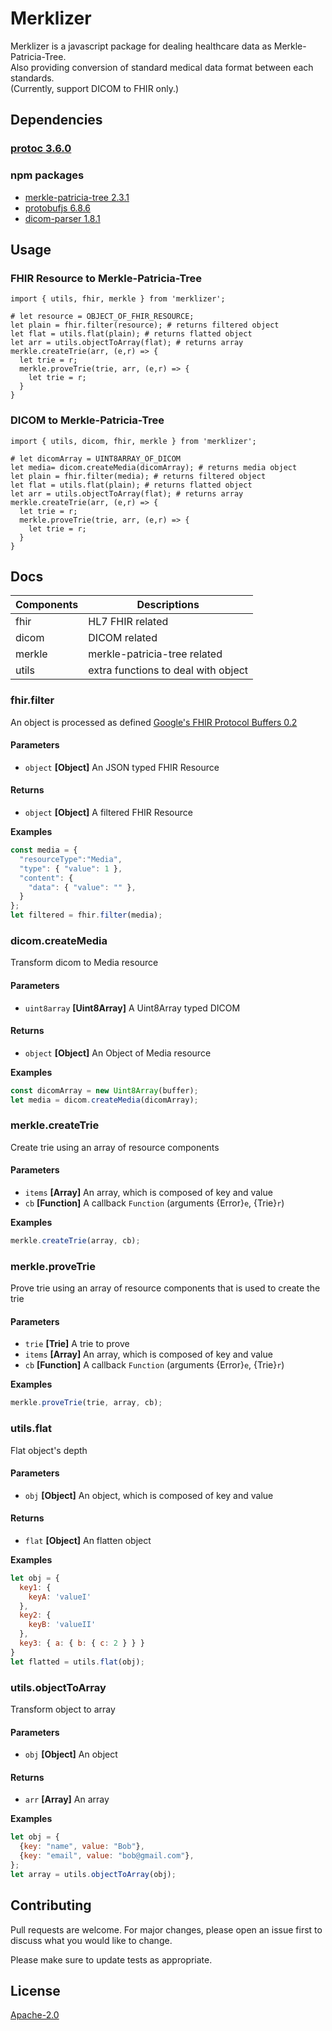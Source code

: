 # Merklizer

Merklizer is a javascript package for dealing healthcare data as Merkle-Patricia-Tree.  
Also providing conversion of standard medical data format between each standards.  
(Currently, support DICOM to FHIR only.)

## Dependencies
### [protoc 3.6.0](https://github.com/google/protobuf/tree/v3.6.0)

### npm packages
* [merkle-patricia-tree 2.3.1](https://github.com/ethereumjs/merkle-patricia-tree/tree/v2.3.1)
* [protobufjs 6.8.6](https://github.com/dcodeIO/protobuf.js/tree/6.8.6)
* [dicom-parser 1.8.1](https://github.com/cornerstonejs/dicomParser/tree/1.8.1)


## Usage
### FHIR Resource to Merkle-Patricia-Tree

```node
import { utils, fhir, merkle } from 'merklizer';

# let resource = OBJECT_OF_FHIR_RESOURCE;
let plain = fhir.filter(resource); # returns filtered object
let flat = utils.flat(plain); # returns flatted object
let arr = utils.objectToArray(flat); # returns array
merkle.createTrie(arr, (e,r) => {
  let trie = r;
  merkle.proveTrie(trie, arr, (e,r) => {
    let trie = r;
  }
}
```

### DICOM to Merkle-Patricia-Tree

```node
import { utils, dicom, fhir, merkle } from 'merklizer';

# let dicomArray = UINT8ARRAY_OF_DICOM
let media= dicom.createMedia(dicomArray); # returns media object
let plain = fhir.filter(media); # returns filtered object
let flat = utils.flat(plain); # returns flatted object
let arr = utils.objectToArray(flat); # returns array
merkle.createTrie(arr, (e,r) => {
  let trie = r;
  merkle.proveTrie(trie, arr, (e,r) => {
    let trie = r;
  }
}
```

## Docs

| Components | Descriptions
|------------|-----------------------------------
| fhir | HL7 FHIR related
| dicom | DICOM related
| merkle | merkle-patricia-tree related
| utils | extra functions to deal with object

### fhir.filter
An object is processed as defined [Google's FHIR Protocol Buffers 0.2](https://github.com/google/fhir/tree/v0.2)

#### Parameters
* `object` **[Object]** An JSON typed FHIR Resource
#### Returns
* `object` **[Object]** A filtered FHIR Resource

**Examples**
```javascript
const media = {
  "resourceType":"Media",
  "type": { "value": 1 },
  "content": {
    "data": { "value": "" },
  }
};
let filtered = fhir.filter(media);
```

### dicom.createMedia
Transform dicom to Media resource  

#### Parameters
* `uint8array` **[Uint8Array]** A Uint8Array typed DICOM
#### Returns
* `object` **[Object]** An Object of Media resource

**Examples**
```javascript
const dicomArray = new Uint8Array(buffer);
let media = dicom.createMedia(dicomArray);
```

### merkle.createTrie
Create trie using an array of resource components

#### Parameters
* `items` **[Array]** An array, which is composed of key and value
* `cb` **[Function]** A callback `Function` (arguments {Error}`e`, {Trie}`r`)

**Examples**
```javascript
merkle.createTrie(array, cb);
```

### merkle.proveTrie
Prove trie using an array of resource components that is used to create the trie

#### Parameters
* `trie` **[Trie]** A trie to prove
* `items` **[Array]** An array, which is composed of key and value
* `cb` **[Function]** A callback `Function` (arguments {Error}`e`, {Trie}`r`)

**Examples**
```javascript
merkle.proveTrie(trie, array, cb);
```

### utils.flat
Flat object's depth

#### Parameters
* `obj` **[Object]** An object, which is composed of key and value
#### Returns
* `flat` **[Object]** An flatten object

**Examples**
```javascript
let obj = {
  key1: {
    keyA: 'valueI'
  },
  key2: {
    keyB: 'valueII'
  },
  key3: { a: { b: { c: 2 } } }
}
let flatted = utils.flat(obj);
```

### utils.objectToArray
Transform object to array

#### Parameters
* `obj` **[Object]** An object
#### Returns
* `arr` **[Array]** An array

**Examples**
```javascript
let obj = {
  {key: "name", value: "Bob"},
  {key: "email", value: "bob@gmail.com"},
};
let array = utils.objectToArray(obj);
```

## Contributing
Pull requests are welcome. For major changes, please open an issue first to discuss what you would like to change.

Please make sure to update tests as appropriate.

## License
[Apache-2.0](http://www.apache.org/licenses/LICENSE-2.0)
